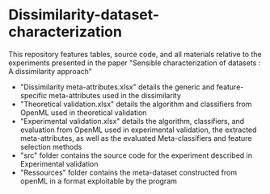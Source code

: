 # Dissimilarity-dataset-characterization

This repository features tables, source code, and all materials relative to the experiments presented in the paper "Sensible characterization of datasets : A dissimilarity approach"

- "Dissimilarity meta-attributes.xlsx" details the generic and feature-specific meta-attributes used in the dissimilarity
- "Theoretical validation.xlsx" details the algorithm and classifiers from OpenML used in theoretical validation
- "Experimental validation.xlsx" details the algorithm, classifiers, and evaluation from OpenML used in experimental validation, the extracted meta-attributes, as well as the evaluated Meta-classifiers and feature selection methods
- "src" folder contains the source code for the experiment described in Experimental validation 
- "Ressources" folder contains the meta-dataset constructed from openML in a format exploitable by the program
